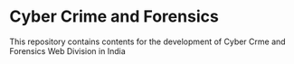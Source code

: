 # Cyber Crime and Forensics
This repository contains contents for the development of Cyber Crme and Forensics Web Division in India
